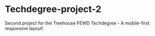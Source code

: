 # Techdegree-project-2
 Second project for the Treehouse FEWD Techdegree - A mobile-first responsive layout!

